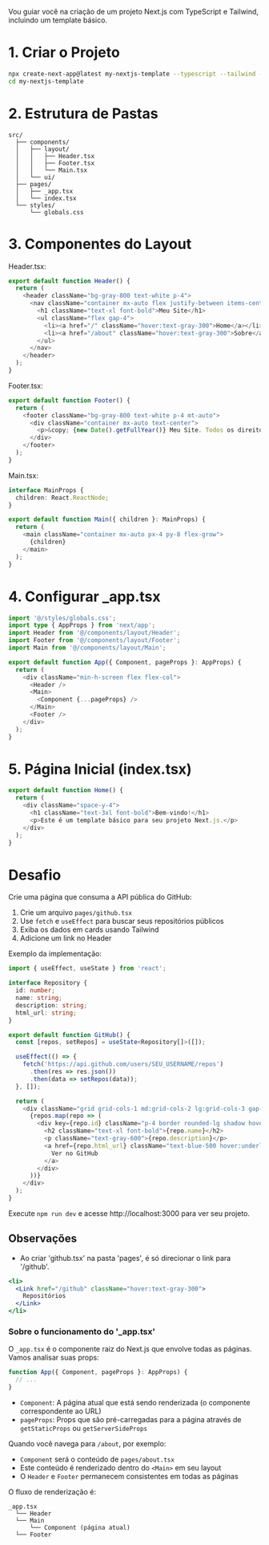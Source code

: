 Vou guiar você na criação de um projeto Next.js com TypeScript e Tailwind, incluindo um template básico.

# 1. Criar o Projeto

```bash
npx create-next-app@latest my-nextjs-template --typescript --tailwind --eslint
cd my-nextjs-template
```

# 2. Estrutura de Pastas

```
src/
  ├── components/
  │   ├── layout/
  │   │   ├── Header.tsx
  │   │   ├── Footer.tsx
  │   │   └── Main.tsx
  │   └── ui/
  ├── pages/
  │   ├── _app.tsx
  │   └── index.tsx
  └── styles/
      └── globals.css
```

# 3. Componentes do Layout

Header.tsx:
```typescript
export default function Header() {
  return (
    <header className="bg-gray-800 text-white p-4">
      <nav className="container mx-auto flex justify-between items-center">
        <h1 className="text-xl font-bold">Meu Site</h1>
        <ul className="flex gap-4">
          <li><a href="/" className="hover:text-gray-300">Home</a></li>
          <li><a href="/about" className="hover:text-gray-300">Sobre</a></li>
        </ul>
      </nav>
    </header>
  );
}
```

Footer.tsx:
```typescript
export default function Footer() {
  return (
    <footer className="bg-gray-800 text-white p-4 mt-auto">
      <div className="container mx-auto text-center">
        <p>&copy; {new Date().getFullYear()} Meu Site. Todos os direitos reservados.</p>
      </div>
    </footer>
  );
}
```

Main.tsx:
```typescript
interface MainProps {
  children: React.ReactNode;
}

export default function Main({ children }: MainProps) {
  return (
    <main className="container mx-auto px-4 py-8 flex-grow">
      {children}
    </main>
  );
}
```

# 4. Configurar _app.tsx

```typescript
import '@/styles/globals.css';
import type { AppProps } from 'next/app';
import Header from '@/components/layout/Header';
import Footer from '@/components/layout/Footer';
import Main from '@/components/layout/Main';

export default function App({ Component, pageProps }: AppProps) {
  return (
    <div className="min-h-screen flex flex-col">
      <Header />
      <Main>
        <Component {...pageProps} />
      </Main>
      <Footer />
    </div>
  );
}
```

# 5. Página Inicial (index.tsx)

```typescript
export default function Home() {
  return (
    <div className="space-y-4">
      <h1 className="text-3xl font-bold">Bem-vindo!</h1>
      <p>Este é um template básico para seu projeto Next.js.</p>
    </div>
  );
}
```

# Desafio

Crie uma página que consuma a API pública do GitHub:
1. Crie um arquivo `pages/github.tsx`
2. Use `fetch` e `useEffect` para buscar seus repositórios públicos
3. Exiba os dados em cards usando Tailwind
4. Adicione um link no Header

Exemplo da implementação:

```typescript
import { useEffect, useState } from 'react';

interface Repository {
  id: number;
  name: string;
  description: string;
  html_url: string;
}

export default function GitHub() {
  const [repos, setRepos] = useState<Repository[]>([]);

  useEffect(() => {
    fetch('https://api.github.com/users/SEU_USERNAME/repos')
      .then(res => res.json())
      .then(data => setRepos(data));
  }, []);

  return (
    <div className="grid grid-cols-1 md:grid-cols-2 lg:grid-cols-3 gap-4">
      {repos.map(repo => (
        <div key={repo.id} className="p-4 border rounded-lg shadow hover:shadow-md">
          <h2 className="text-xl font-bold">{repo.name}</h2>
          <p className="text-gray-600">{repo.description}</p>
          <a href={repo.html_url} className="text-blue-500 hover:underline">
            Ver no GitHub
          </a>
        </div>
      ))}
    </div>
  );
}
```

Execute `npm run dev` e acesse http://localhost:3000 para ver seu projeto.

## Observações
- Ao criar 'github.tsx' na pasta 'pages', é só direcionar o link para '/github'.

```jsx
<li>
  <Link href="/github" className="hover:text-gray-300">
    Repositórios
  </Link>
</li>
```

### Sobre o funcionamento do '_app.tsx'

O `_app.tsx` é o componente raiz do Next.js que envolve todas as páginas. Vamos analisar suas props:

```typescript
function App({ Component, pageProps }: AppProps) {
  // ...
}
```

- `Component`: A página atual que está sendo renderizada (o componente correspondente ao URL)
- `pageProps`: Props que são pré-carregadas para a página através de `getStaticProps` ou `getServerSideProps`

Quando você navega para `/about`, por exemplo:
- `Component` será o conteúdo de `pages/about.tsx`
- Este conteúdo é renderizado dentro do `<Main>` em seu layout
- O `Header` e `Footer` permanecem consistentes em todas as páginas

O fluxo de renderização é:
```
_app.tsx
  └── Header
  └── Main
      └── Component (página atual)
  └── Footer
```
